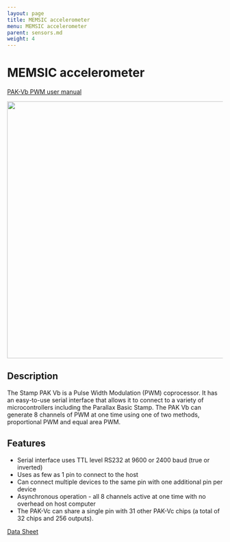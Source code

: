 ```yaml
---
layout: page
title: MEMSIC accelerometer
menu: MEMSIC accelerometer
parent: sensors.md
weight: 4
---
```

# MEMSIC accelerometer

[PAK-Vb PWM user manual](https://www.awce.com/pak5c.pdf)

<p align="center">
<img src="https://github.com/armlab-clemson/armlab_inventory/blob/gh-pages/images/PAKVb.jpg?raw=true" width="600px" >
</p>

## Description

The Stamp PAK Vb is a Pulse Width Modulation (PWM) coprocessor. It has an easy-to-use serial interface that allows it to connect to a variety of microcontrollers including the Parallax Basic Stamp.
The PAK Vb can generate 8 channels of PWM at one time using one of two methods, proportional PWM and equal area PWM.

## Features

* Serial interface uses TTL level RS232 at 9600 or 2400 baud (true or inverted)
* Uses as few as 1 pin to connect to the host
* Can connect multiple devices to the same pin with one additional pin per device
* Asynchronous operation - all 8 channels active at one time with no overhead on host computer
* The PAK-Vc can share a single pin with 31 other PAK-Vc chips (a total of 32 chips and 256 outputs).




[Data Sheet](https://www.parallax.com/sites/default/files/downloads/28017-Memsic-MXD2125-Datasheet.pdf)
